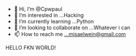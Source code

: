 - 👋 Hi, I’m @Cpwpaul
- 👀 I’m interested in ...Hacking
- 🌱 I’m currently learning ...Python
- 💞️ I’m looking to collaborate on ...Whatever i can
- 📫 How to reach me ...misaelwein@gmail.com

<!---
Cpwpaul/Cpwpaul is a ✨ special ✨ repository because its `README.md` (this file) appears on your GitHub profile.
You can click the Preview link to take a look at your changes.
--->
HELLO FKN WORLD!
